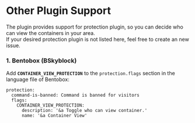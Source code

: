# Other Plugin Support

The plugin provides support for protection plugin, so you can decide who can view the containers in your area.
<br>If your desired protection plugin is not listed here, feel free to create an new issue.

### 1. Bentobox (BSkyblock)
Add **`CONTAINER_VIEW_PROTECTION`** to the `protection.flags` section in the language file of Bentobox:
```
protection:
  command-is-banned: Command is banned for visitors
  flags:
    CONTAINER_VIEW_PROTECTION:
      description: '&a Toggle who can view container.'
      name: '&a Container View'
```
